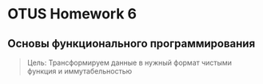 # OTUS Homework 6

## Основы функционального программирования
> Цель: Трансформируем данные в нужный формат чистыми функция и иммутабельностью